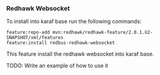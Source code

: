 ### Redhawk Websocket ### 

To install into karaf base run the following commands:

	feature:repo-add mvn:redhawk/redhawk-feature/2.0.1.U2-SNAPSHOT/xml/features
	feature:install redbus-redhawk-websocket
	
This feature install the redhawk websocket into karaf base. 

TODO: Write an example of how to use it 